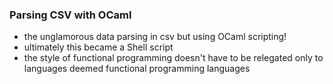 ### Parsing CSV with OCaml

- the unglamorous data parsing in csv but using OCaml scripting!
- ultimately this became a Shell script
- the style of functional programming doesn't have to be relegated only to languages deemed functional programming languages